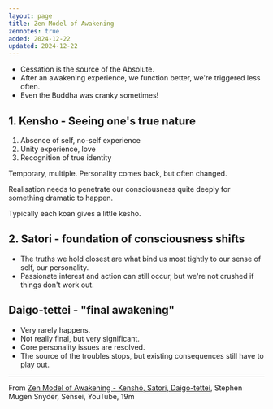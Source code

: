 ```yaml
---
layout: page
title: Zen Model of Awakening
zennotes: true
added: 2024-12-22
updated: 2024-12-22
---
```


- Cessation is the source of the Absolute.
- After an awakening experience, we function better, we're triggered less often.
- Even the Buddha was cranky sometimes!

## 1. Kensho - Seeing one's true nature

1. Absence of self, no-self experience
2. Unity experience, love
3. Recognition of true identity

Temporary, multiple. Personality comes back, but often changed.

Realisation needs to penetrate our consciousness quite deeply for something dramatic to happen.

Typically each koan gives a little kesho.

## 2. Satori - foundation of consciousness shifts

- The truths we hold closest are what bind us most tightly to our sense of self, our personality.
- Passionate interest and action can still occur, but we're not crushed if things don't work out.

## Daigo-tettei - "final awakening"

- Very rarely happens.
- Not really final, but very significant.
- Core personality issues are resolved.
- The source of the troubles stops, but existing consequences still have to play out.

---

From [Zen Model of Awakening - Kenshō, Satori, Daigo-tettei](https://www.youtube.com/watch?v=4u2EVdngtNs), Stephen Mugen Snyder, Sensei, YouTube, 19m
